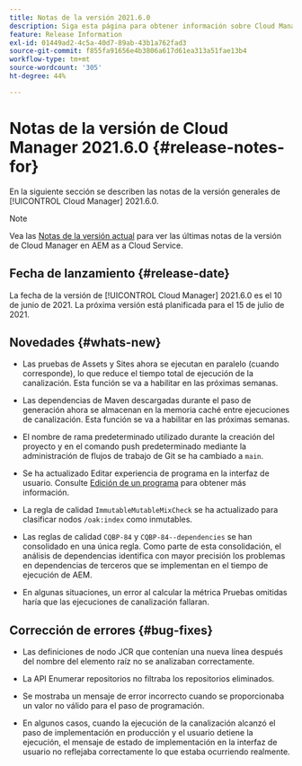 ```yaml
---
title: Notas de la versión 2021.6.0
description: Siga esta página para obtener información sobre Cloud Manager 2021.6.0.
feature: Release Information
exl-id: 01449ad2-4c5a-40d7-89ab-43b1a762fad3
source-git-commit: f855fa91656e4b3806a617d61ea313a51fae13b4
workflow-type: tm+mt
source-wordcount: '305'
ht-degree: 44%

---
```


# Notas de la versión de Cloud Manager 2021.6.0 {#release-notes-for}

En la siguiente sección se describen las notas de la versión generales de [!UICONTROL Cloud Manager] 2021.6.0.

>[!NOTE]
>Vea las [Notas de la versión actual](https://experienceleague.adobe.com/docs/experience-manager-cloud-service/onboarding/getting-access/release-notes-cloud-manager/release-notes-cm-current.html?lang=en#getting-access) para ver las últimas notas de la versión de Cloud Manager en AEM as a Cloud Service.

## Fecha de lanzamiento {#release-date}

La fecha de la versión de [!UICONTROL Cloud Manager] 2021.6.0 es el 10 de junio de 2021.
La próxima versión está planificada para el 15 de julio de 2021.

## Novedades {#whats-new}

* Las pruebas de Assets y Sites ahora se ejecutan en paralelo (cuando corresponde), lo que reduce el tiempo total de ejecución de la canalización. Esta función se va a habilitar en las próximas semanas.

* Las dependencias de Maven descargadas durante el paso de generación ahora se almacenan en la memoria caché entre ejecuciones de canalización. Esta función se va a habilitar en las próximas semanas.

* El nombre de rama predeterminado utilizado durante la creación del proyecto y en el comando push predeterminado mediante la administración de flujos de trabajo de Git se ha cambiado a `main`.

* Se ha actualizado Editar experiencia de programa en la interfaz de usuario. Consulte [Edición de un programa](/help/getting-started/program-setup.md#editing-program) para obtener más información.

* La regla de calidad `ImmutableMutableMixCheck` se ha actualizado para clasificar nodos `/oak:index` como inmutables.

* Las reglas de calidad `CQBP-84` y `CQBP-84--dependencies` se han consolidado en una única regla. Como parte de esta consolidación, el análisis de dependencias identifica con mayor precisión los problemas en dependencias de terceros que se implementan en el tiempo de ejecución de AEM.

* En algunas situaciones, un error al calcular la métrica Pruebas omitidas haría que las ejecuciones de canalización fallaran.

## Corrección de errores {#bug-fixes}

* Las definiciones de nodo JCR que contenían una nueva línea después del nombre del elemento raíz no se analizaban correctamente.

* La API Enumerar repositorios no filtraba los repositorios eliminados.

* Se mostraba un mensaje de error incorrecto cuando se proporcionaba un valor no válido para el paso de programación.

* En algunos casos, cuando la ejecución de la canalización alcanzó el paso de implementación en producción y el usuario detiene la ejecución, el mensaje de estado de implementación en la interfaz de usuario no reflejaba correctamente lo que estaba ocurriendo realmente.
